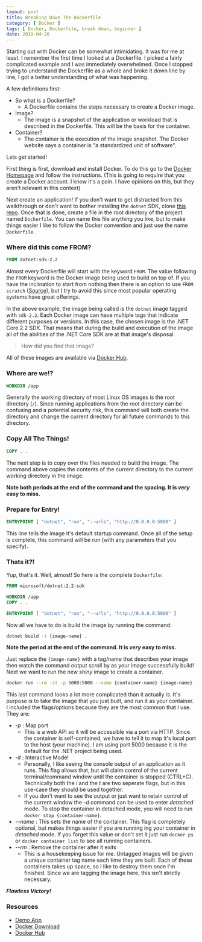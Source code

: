```yaml
---
layout: post
title: Breaking Down The Dockerfile
category: [ Docker ]
tags: [ Docker, Dockerfile, break down, beginner ]
date: 2019-04-26
---
```


Starting out with Docker can be somewhat intimidating. It was for me at least. I remember the first time I looked at a Dockerfile. I picked a fairly complicated example and I was immediately overwhelmed. Once I stopped trying to understand the Dockerfile as a whole and broke it down line by line, I got a better understanding of what was happening. 

A few definitions first:
  - So what is a Dockerfile?
    - A Dockerfile contains the steps necessary to create a Docker image. 
  - Image?
    - The image is a snapshot of the application or workload that is described in the Dockerfile. This will be the basis for the container.
  - Container?
    - The container is the execution of the image snapshot. The Docker website says a container is "a standardized unit of software".

Lets get started!

First thing is first, download and install Docker. To do this go to the [Docker Homepage](https://docker.com) and follow the instructions. (This is going to require that you create a Docker account. I know it's a pain. I have opinions on this, but they aren't relevant in this context) 

Next create an application! If you don't want to get distracted from this walkthrough or don't want to bother installing the `dotnet` SDK, clone [this repo](https://github.com/DillonAd/simple-api). Once that is done, create a file in the root directory of the project named `Dockerfile`. You can name this file anything you like, but to make things easier I like to follow the Docker convention and just use the name `Dockerfile`.

### Where did this come FROM?

``` Dockerfile
FROM dotnet:sdk-2.2
```

Almost every Dockerfile will start with the keyword `FROM`. The value following the `FROM` keyword is the Docker image being used to build on top of. If you have the inclination to start from nothing then there is an option to use `FROM scratch` ([Source](https://docs.docker.com/develop/develop-images/baseimages/)), but I try to avoid this since most popular operating systems have great offerings.

In the above example, the image being called is the `dotnet` image tagged with `sdk-2.2`. Each Docker image can have multiple tags that indicate different purposes or versions. In this case, the chosen image is the .NET Core 2.2 SDK. That means that during the build and execution of the image all of the abilities of the .NET Core SDK are at that image's disposal. 

> How did you find that image?

All of these images are available via [Docker Hub](https://hub.docker.com).

### Where are we!?

``` Dockerfile
WORKDIR /app
```

Generally the working directory of most Linux OS images is the root directory (`/`). Since running applications from the root directory can be confusing and a potential security risk, this command will both create the directory and change the current directory for all future commands to this directory.

### Copy All The Things!

``` Dockerfile
COPY . .
```

The next step is to copy over the files needed to build the image. The command above copies the contents of the current directory to the current working directory in the image. 

**Note both periods at the end of the command and the spacing. It is _very_ easy to miss.**

### Prepare for Entry!

``` Dockerfile
ENTRYPOINT [ "dotnet", "run", "--urls", "http://0.0.0.0:5000" ]
```

This line tells the image it's default startup command. Once all of the setup is complete, this command will be run (with any parameters that you specify). 

### Thats it?!

Yup, that's it. Well, almost! So here is the complete `Dockerfile`:

``` Dockerfile
FROM microsoft/dotnet:2.2-sdk

WORKDIR /app
COPY . .

ENTRYPOINT [ "dotnet", "run", "--urls", "http://0.0.0.0:5000" ]
```
 
Now all we have to do is build the image by running the command:

``` bash
dotnet build -t {image-name} .
```

**Note the period at the end of the command. It is _very_ easy to miss.**

Just replace the `{image-name}` with a tag/name that describes your image then watch the command output scroll by as your image successfully build! Next we want to run the new _shiny_ image to create a container.

``` bash
docker run --rm -it -p 5000:5000 --name {container-name} {image-name}
```

This last command looks a lot more complicated than it actually is. It's purpose is to take the image that you just built, and run it as your container. I included the flags/options because they are the most common that I use. They are:
  - _-p_ : Map port
    - This is a web API so it will be accessible via a port via HTTP. Since the container is self-contained, we have to tell it to map it's local port to the host (your machine). I am using port 5000 because it is the default for the .NET project being used.
  - _-it_ : Interactive Mode!
    - Personally, I like seeing the console output of an application as it runs. This flag allows that, but will claim control of the current terminal/command window until the container is stopped (CTRL+C). Technically both the _i_ and the _t_ are two seperate flags, but in this use-case they should be used together. 
    - If you don't want to see the output or just want to retain control of the current window the _-d_ command can be used to enter _detached_ mode. To stop the container in detached mode, you will need to run `docker stop {container-name}`.
  - _--name_ : This sets the name of the container. This flag is completely optional, but makes things easier if you are running ing your container in _detached_ mode. If you forget this value or don't set it just run `docker ps` or `docker container list` to see all running containers.
  - _--rm_ : Remove the container after it exits
    - This is a housekeeping issue for me. Untagged images will be given a unique container tag name each time they are built. Each of these containers takes up space, so I like to destroy them once I'm finished. Since we are tagging the image here, this isn't strictly necessary.

**_Flawless Victory!_**

### Resources

 - [Demo App](https://github.com/DillonAd/simple-api)
 - [Docker Download](https://www.docker.com/products/docker-desktop)
 - [Docker Hub](https://hub.docker.com)